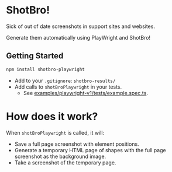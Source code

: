 
# ShotBro!

Sick of out of date screenshots in support sites and websites.

Generate them automatically using PlayWright and ShotBro!

## Getting Started

```bash
npm install shotbro-playwright
```

- Add to your `.gitignore`: `shotbro-results/`
- Add calls to `shotBroPlaywright` in your tests.
    - See [examples/playwright-v1/tests/example.spec.ts](https://github.com/saasmech/shotbro/blob/main/examples/playwright-v1/tests/example.spec.ts).

# How does it work?

When `shotBroPlaywright` is called, it will:

- Save a full page screenshot with element positions.
- Generate a temporary HTML page of shapes with the full page screenshot as the background image.
- Take a screenshot of the temporary page.

